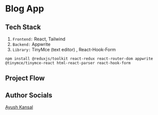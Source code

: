 # Blog App

## Tech Stack
1. `Frontend:` React, Tailwind
2. `Backend:` Appwrite
3. `Library:` TinyMce (text editor) , React-Hook-Form

`npm install @reduxjs/toolkit react-redux react-router-dom appwrite @tinymce/tinymce-react html-react-parser react-hook-form`

## Project Flow


## Author Socials
[Ayush Kansal](https://linktr.ee/ayushkansal)